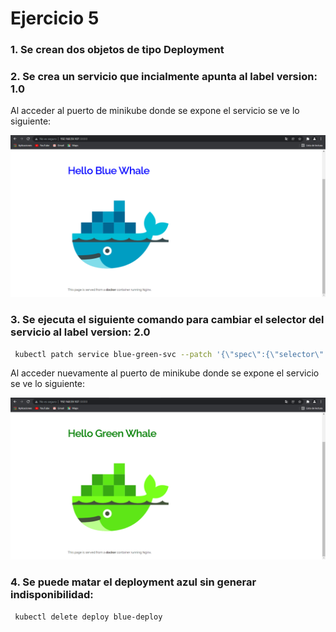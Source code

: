 # Ejercicio 5

### 1. Se crean dos objetos de tipo Deployment

### 2. Se crea un servicio que incialmente apunta al label version: 1.0

Al acceder al puerto de minikube donde se expone el servicio se ve lo siguiente:

![alt text](./answer_exercise_5_img1.PNG)

### 3. Se ejecuta el siguiente comando para cambiar el selector del servicio al label version: 2.0

```bash
 kubectl patch service blue-green-svc --patch '{\"spec\":{\"selector\":{\"version\":\"2.0\"}}}'
```

Al acceder nuevamente al puerto de minikube donde se expone el servicio se ve lo siguiente:

![alt text](./answer_exercise_5_img2.PNG)

### 4. Se puede matar el deployment azul sin generar indisponibilidad:

```bash
 kubectl delete deploy blue-deploy
```
